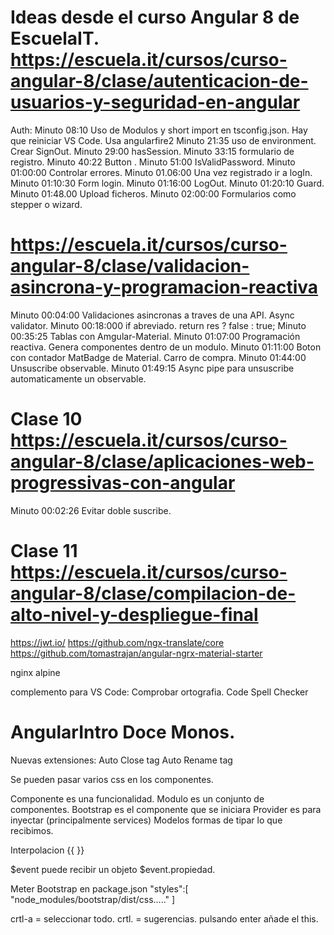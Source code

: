 
# Ideas desde el curso Angular 8 de EscuelaIT. https://escuela.it/cursos/curso-angular-8/clase/autenticacion-de-usuarios-y-seguridad-en-angular
Auth:
  Minuto 08:10 Uso de Modulos y short import en tsconfig.json. Hay que reiniciar VS Code.
  Usa angularfire2
  Minuto 21:35 uso de environment.
  Crear SignOut.
  Minuto 29:00 hasSession.
  Minuto 33:15 formulario de registro.
  Minuto 40:22 Button .
  Minuto 51:00 IsValidPassword.
  Minuto 01:00:00 Controlar errores.
  Minuto 01.06:00 Una vez registrado ir a logIn.
  Minuto 01:10:30 Form login.
  Minuto 01:16:00 LogOut.
  Minuto 01:20:10 Guard.
  Minuto 01:48.00 Upload ficheros.
  Minuto 02:00:00 Formularios como stepper o wizard.


# https://escuela.it/cursos/curso-angular-8/clase/validacion-asincrona-y-programacion-reactiva
  Minuto 00:04:00 Validaciones asincronas a traves de una API. Async validator.
  Minuto 00:18:000 if abreviado. return res ? false :  true;
  Minuto 00:35:25 Tablas con Amgular-Material.
  Minuto 01:07:00 Programación reactiva. Genera componentes dentro de un modulo.
  Minuto 01:11:00 Boton con contador MatBadge de Material. Carro de compra.
  Minuto 01:44:00 Unsuscribe observable.
  Minuto 01:49:15 Async pipe para unsuscribe automaticamente un observable.

# Clase 10 https://escuela.it/cursos/curso-angular-8/clase/aplicaciones-web-progressivas-con-angular
  Minuto 00:02:26 Evitar doble suscribe.



# Clase 11 https://escuela.it/cursos/curso-angular-8/clase/compilacion-de-alto-nivel-y-despliegue-final


  
   






https://jwt.io/
https://github.com/ngx-translate/core
https://github.com/tomastrajan/angular-ngrx-material-starter

nginx alpine







complemento para VS Code:
   Comprobar ortografia. Code Spell Checker



# AngularIntro Doce Monos.
Nuevas extensiones:
Auto Close tag
Auto Rename tag

Se pueden pasar varios css en los componentes.

Componente es una funcionalidad.
Modulo es un conjunto de componentes.
Bootstrap es el componente que se iniciara
Provider es para inyectar (principalmente services)
Modelos formas de tipar lo que recibimos.


Interpolacion {{   }}

$event puede recibir un objeto $event.propiedad.

Meter Bootstrap en package.json
"styles":[
  "node_modules/bootstrap/dist/css....."
  ]

crtl-a = seleccionar todo.
crtl. = sugerencias.
pulsando enter añade el this.







